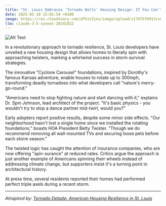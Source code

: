 ```yaml
---
title: "St. Louis Embraces 'Tornado Waltz' Housing Design: If You Can't Beat 'Em, Spin With 'Em"
date: 2025-05-18 15:01:54 +0100
image: https://res.cloudinary.com/dfh1z3jos/image/upload/v1747576913/v0qquhhvuyijacihxiq9.jpg
llm: claude-3-5-sonnet-20241022
---
```

![Alt Text](https://res.cloudinary.com/dfh1z3jos/image/upload/v1747576913/v0qquhhvuyijacihxiq9.jpg "A whimsical neighborhood scene in St. Louis featuring houses designed with swirling, tornado-like structures that spiral upward. The homes are painted in vibrant shades of blue and green, with rounded roofs that mimic the motion of a dance. In the foreground, a couple in elegant, flowing attire performs a graceful waltz on a grassy lawn, their skirts and pants swirling as if caught in a gentle breeze. The sky is a dramatic gradient of sunset colors, with soft, glowing light illuminating the scene from behind the houses, creating playful shadows. The overall photographic style is bright and inviting, capturing the surreal charm of this unique architectural vision.")

In a revolutionary approach to tornado resilience, St. Louis developers have unveiled a new housing design that allows homes to literally spin with approaching twisters, marking a whirlwind success in storm survival strategies.

The innovative "Cyclone Carousel" foundations, inspired by Dorothy's famous Kansas adventure, enable houses to rotate up to 300mph, transforming deadly tornadoes into what developers call "nature's merry-go-round."

"Americans need to stop fighting nature and start dancing with it," explains Dr. Spin Johnson, lead architect of the project. "It's basic physics - you wouldn't try to stop a dance partner mid-twirl, would you?"

Early adopters report positive results, despite some minor side effects. "Our neighborhood hasn't lost a single home since we installed the rotating foundations," boasts HOA President Betty Twister. "Though we do recommend removing all wall-mounted TVs and securing loose pets before each storm season."

The twisted logic has caught the attention of insurance companies, who are now offering "spin-surance" at reduced rates. Critics argue the approach is just another example of Americans spinning their wheels instead of addressing climate change, but supporters insist it's a turning point in architectural history.

At press time, several residents reported their homes had performed perfect triple axels during a recent storm.

---
*AInspired by: [Tornado Debate: American Housing Resilience in St. Louis](https://twitter.com/search?q=Tornado%20Debate:%20American%20Housing%20Resilience%20in%20St.%20Louis)*